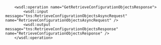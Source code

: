         <wsdl:operation name="GetRetrieveConfigurationObjectsResponse">
            <wsdl:input message="tns:RetrieveConfigurationObjectsAsyncRequest" name="RetrieveConfigurationObjectsAsyncRequest" />
            <wsdl:output message="tns:RetrieveConfigurationObjectsResponse" name="RetrieveConfigurationObjectsResponse" />
        </wsdl:operation>  
